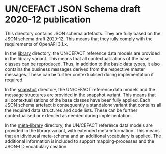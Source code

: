 # UN/CEFACT JSON Schema draft 2020-12 publication

This directory contains JSON schema artefacts. They are fully based on the JSON schema draft 2020-12. This means that they fully comply with the requirements of OpenAPI 3.1.x.

In the [library](https://github.com/uncefact/spec-JSONschema/tree/main/JSON-Schema2020-12/library) directory, the UN/CEFACT reference data models are provided in the library variant. This means that all contextualisations of the base classes can be reproduced. Thus, in addition to the basic data types, it also contains the business messages derived from the respective master messages. These can be further contextualised during implementation if required. 

In the [snapshot](https://github.com/uncefact/spec-JSONschema/tree/main/JSON-Schema2020-12/snapshot) directory, the UN/CEFACT reference data models and the message structures are provided in the snapshot variant. This means that all contextualisations of the base classes have been fully applied. Each JSON schema artefact is consequently a standalone variant that contains all the required data structures and code lists. These can be further contextualised or extended as needed during implementation. 

In the [meta-library](https://github.com/uncefact/spec-JSONschema/tree/main/JSON-Schema2020-12/meta-library) directory, the UN/CEFACT reference data models are provided in the library variant, with extended meta-information. This means that an idividueal meta-schema and an additional vocabulary is applied. The additional information is included to support mapping-processes and the JSON-LD vocabulary creation. 
